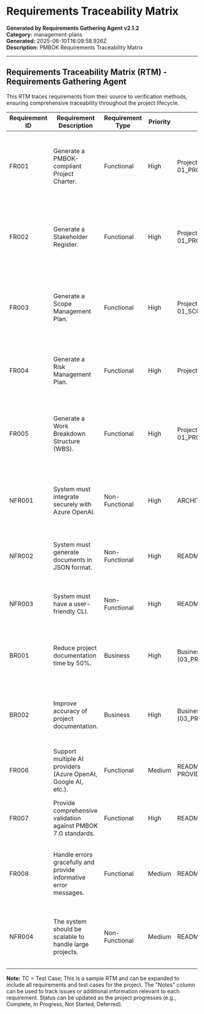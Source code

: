 # Requirements Traceability Matrix

**Generated by Requirements Gathering Agent v2.1.2**  
**Category:** management-plans  
**Generated:** 2025-06-10T16:09:58.926Z  
**Description:** PMBOK Requirements Traceability Matrix

---

## Requirements Traceability Matrix (RTM) - Requirements Gathering Agent

This RTM traces requirements from their source to verification methods, ensuring comprehensive traceability throughout the project lifecycle.

| Requirement ID | Requirement Description | Requirement Type | Priority | Source | Success Criteria | Test Case Reference | Verification Method | Status | Notes |
|---|---|---|---|---|---|---|---|---|---|
| FR001 | Generate a PMBOK-compliant Project Charter. | Functional | High | Project Charter (README), 01_PROJECT_CONTEXT_FROM_README.MD | Charter includes all mandatory PMBOK elements; successfully passes PMBOK validation. | TC001 | Automated PMBOK validation; Manual review. | Complete |  |
| FR002 | Generate a Stakeholder Register. | Functional | High | Project Charter (README), 01_PROJECT_CONTEXT_FROM_README.MD | Register includes all identified stakeholders with relevant attributes; passes data integrity checks. | TC002 | Data completeness check; Manual review. | Complete |  |
| FR003 | Generate a Scope Management Plan. | Functional | High | Project Charter (README), 01_SCOPE_MANAGEMENT_PLAN.MD | Plan defines scope, boundaries, and change control processes; aligns with PMBOK guidelines. | TC003 | PMBOK compliance check; Manual review. | Complete |  |
| FR004 | Generate a Risk Management Plan. | Functional | High | Project Charter (README) | Plan identifies, analyzes, and mitigates project risks; conforms to PMBOK standards. | TC004 | Risk assessment review; Manual review. | In Progress | Requires further risk identification. |
| FR005 | Generate a Work Breakdown Structure (WBS). | Functional | High | Project Charter (README), 01_PROJECT_CONTEXT_FROM_README.MD | WBS decomposes project into manageable work packages; adheres to WBS best practices. | TC005 | WBS completeness and structure check; Manual review. | Complete |  |
| NFR001 | System must integrate securely with Azure OpenAI. | Non-Functional | High | ARCHITECTURE.MD | Successful authentication and API calls to Azure OpenAI without security vulnerabilities. | TC011 | Security audit; Penetration testing; Successful API calls. | Complete |  |
| NFR002 | System must generate documents in JSON format. | Non-Functional | High | README.MD | Generated documents are valid JSON and conform to defined schemas. | TC012 | Schema validation; Data integrity checks. | Complete |  |
| NFR003 | System must have a user-friendly CLI. | Non-Functional | High | README.MD | CLI is intuitive and easy to use; all commands function as documented. | TC013 | Usability testing; Functional testing of all CLI commands. | Complete |  |
| BR001 | Reduce project documentation time by 50%. | Business | High | Business Case Analysis (03_PROJECT_SCOPE_STATEMENT.MD) | Time tracking and comparison against manual documentation creation. |  | Time study; Benchmarking. | In Progress | Data collection ongoing. |
| BR002 | Improve accuracy of project documentation. | Business | High | Business Case Analysis (03_PROJECT_SCOPE_STATEMENT.MD) | Comparison of generated documents against manual documents for accuracy and completeness. |  | Manual review and comparison; Error rate analysis. | In Progress |  |
| FR006 | Support multiple AI providers (Azure OpenAI, Google AI, etc.). | Functional | Medium | README.MD, IMPLEMENTATION-GUIDE-PROVIDER-CHOICE-MENU.MD | Successful document generation using different AI providers. | TC006 | Functional testing with different providers. | In Progress |  |
| FR007 | Provide comprehensive validation against PMBOK 7.0 standards. | Functional | High | README.MD |  All generated documents meet PMBOK 7.0 compliance criteria. | TC007 | Automated PMBOK compliance checks; Manual review. | Complete |  |
| FR008 |  Handle errors gracefully and provide informative error messages. | Functional | Medium | README.MD | System handles errors without crashing; provides meaningful error messages. | TC008 | Error injection testing; Review of error messages. | Complete |  |
| NFR004 | The system should be scalable to handle large projects. | Non-Functional | Medium | README.MD | Performance testing demonstrates ability to handle large datasets and complex projects. | TC014 | Load testing; Performance benchmarking. | In Progress |  |


**Note:** TC = Test Case;  This is a sample RTM and can be expanded to include all requirements and test cases for the project.  The "Notes" column can be used to track issues or additional information relevant to each requirement.  Status can be updated as the project progresses (e.g., Complete, In Progress, Not Started, Deferred).
